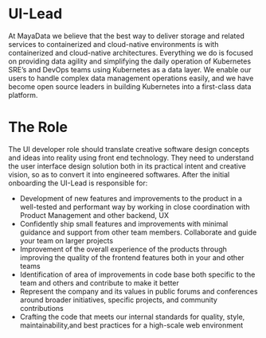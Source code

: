 UI-Lead
========

At MayaData we believe that the best way to deliver storage and
related services to containerized and cloud-native environments is
with containerized and cloud-native architectures. Everything we do is
focused on providing data agility and simplifying the daily operation
of Kubernetes SRE’s and DevOps teams using Kubernetes as a data
layer. We enable our users to handle complex data management
operations easily, and we have become open source leaders in building
Kubernetes into a first-class data platform.

The Role
=========

The UI developer role should translate creative software design concepts
and ideas into reality using front end technology. They need to understand
the user interface design solution both in its practical intent and
creative vision, so as to convert it into engineered softwares.
After the initial onboarding the UI-Lead is responsible for:

* Development of new features and improvements to the product in a
  well-tested and performant way by working in close coordination with
  Product Management and other backend, UX
* Confidently ship small features and improvements with minimal guidance
  and support from other team members. Collaborate and guide your team on
  larger projects
* Improvement of the overall experience of the products through improving the
  quality of the frontend features both in your and other teams
* Identification of area of improvements in code base both specific to the
  team and others and contribute to make it better
* Represent the company and its values in public forums and conferences
  around broader initiatives, specific projects, and community contributions
* Crafting the code that meets our internal standards for quality, style,
  maintainability,and best practices for a high-scale web environment
